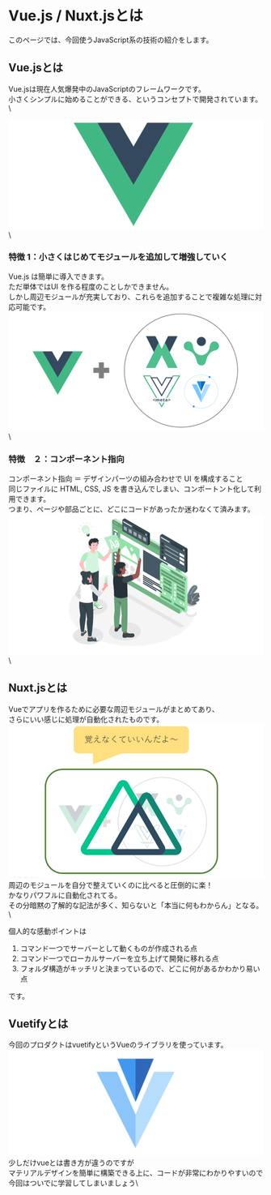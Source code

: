 # Vue.js / Nuxt.jsとは

このページでは、今回使うJavaScript系の技術の紹介をします。

## Vue.jsとは

Vue.jsは現在人気爆発中のJavaScriptのフレームワークです。\
小さくシンプルに始めることができる、というコンセプトで開発されています。\


![Vue](image/vue.png)\


### 特徴 1：小さくはじめてモジュールを追加して増強していく

Vue.js は簡単に導入できます。\
ただ単体ではUI を作る程度のことしかできません。\
しかし周辺モジュールが充実しており、これらを追加することで複雑な処理に対応可能です。\
![eco](image/eco.png)\


### 特徴　２：コンポーネント指向

コンポーネント指向 ＝ デザインパーツの組み合わせで UI を構成すること\
同じファイルに HTML, CSS, JS を書き込んでしまい、コンポートント化して利用できます。\
つまり、ページや部品ごとに、どこにコードがあったか迷わなくて済みます。\
![component](image/components-image.png)\


## Nuxt.jsとは

Vueでアプリを作るために必要な周辺モジュールがまとめてあり、\
さらにいい感じに処理が自動化されたものです。\
![nuxt](image/nuxt.png)\
周辺のモジュールを自分で整えていくのに比べると圧倒的に楽！\
かなりパワフルに自動化されてる。\
その分暗黙の了解的な記法が多く、知らないと「本当に何もわからん」となる。\


個人的な感動ポイントは

1. コマンド一つでサーバーとして動くものが作成される点
2. コマンド一つでローカルサーバーを立ち上げて開発に移れる点
3. フォルダ構造がキッチリと決まっているので、どこに何があるかわかり易い点

です。

## Vuetifyとは

今回のプロダクトはvuetifyというVueのライブラリを使っています。\
![vuetify](image/vuetify.png)\
少しだけvueとは書き方が違うのですが\
マテリアルデザインを簡単に構築できる上に、コードが非常にわかりやすいので\
今回はついでに学習してしまいましょう\
